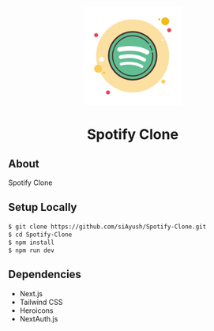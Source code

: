 <div align="center">
    <img src="./public/spotify.svg" width="200" height="200"> 
    <h1>Spotify Clone</h1>
</div>

## About

Spotify Clone

## Setup Locally

```
$ git clone https://github.com/siAyush/Spotify-Clone.git
$ cd Spotify-Clone
$ npm install
$ npm run dev
```

## Dependencies

- Next.js
- Tailwind CSS
- Heroicons
- NextAuth.js
